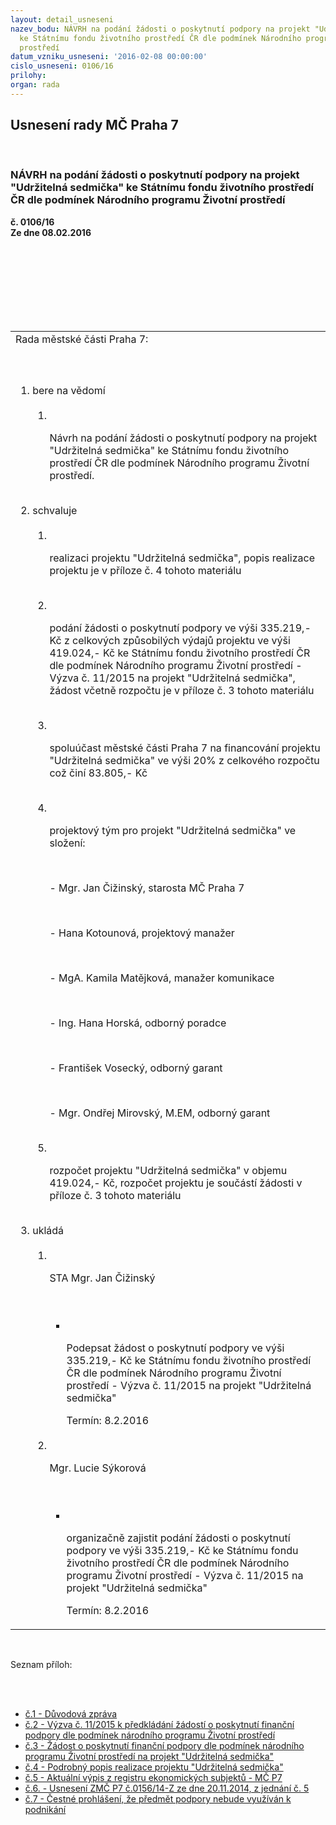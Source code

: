 ```yaml
---
layout: detail_usneseni
nazev_bodu: NÁVRH na podání žádosti o poskytnutí podpory na projekt "Udržitelná sedmička"
  ke Státnímu fondu životního prostředí ČR dle podmínek Národního programu Životní
  prostředí
datum_vzniku_usneseni: '2016-02-08 00:00:00'
cislo_usneseni: 0106/16
prilohy: 
organ: rada
---
```

<div id="ucUsn_pList" class="usn">
	<span><h2>Usnesení rady MČ Praha 7 </h2>
<br></span><div class="standBody">
<span><h3>NÁVRH na podání žádosti o poskytnutí podpory na projekt "Udržitelná sedmička" ke Státnímu fondu životního prostředí ČR dle podmínek Národního programu Životní prostředí</h3></span><div class="center">
		<strong>č. 0106/16</strong><br>
	</div>
<div class="center">
		<strong>Ze dne 08.02.2016</strong><br><br>
	</div>
<p></p>
<br><table class="documentProperties tableView">
<br><tbody>
<br><tr>
<br><td>Rada městské části Praha 7:</td>
</tr>
<br><tr>
<br><td>
<br><ol class="urzList_view">
<br><li class="urzClass1">bere na vědomí <br><ol class="urzOlClass">
<br><li class="urzClass2">
<br><p>Návrh na podání žádosti o poskytnutí podpory na projekt "Udržitelná sedmička" ke Státnímu fondu životního prostředí ČR dle podmínek Národního programu Životní prostředí.</p>
</li>
</ol>
<br>
</li>
<li class="urzClass1">schvaluje <br><ol class="urzOlClass">
<br><li class="urzClass2">
<br><p>realizaci projektu "Udržitelná sedmička", popis realizace projektu je v příloze č. 4 tohoto materiálu</p>
<br>
</li>
<li class="urzClass2">
<br><p>podání žádosti o poskytnutí podpory ve výši 335.219,- Kč z celkových způsobilých výdajů projektu ve výši 419.024,- Kč ke Státnímu fondu životního prostředí ČR dle podmínek Národního programu Životní prostředí - Výzva č. 11/2015 na projekt "Udržitelná sedmička", žádost včetně rozpočtu je v příloze č. 3 tohoto materiálu</p>
<br>
</li>
<li class="urzClass2">
<br><p>spoluúčast městské části Praha 7 na financování projektu "Udržitelná sedmička" ve výši 20% z celkového rozpočtu což činí 83.805,- Kč</p>
<br>
</li>
<li class="urzClass2">
<br><p>projektový tým pro projekt "Udržitelná sedmička" ve složení:</p>
<br><p>- Mgr. Jan Čižinský, starosta MČ Praha 7</p>
<br><p>- Hana Kotounová, projektový manažer</p>
<br><p>- MgA. Kamila Matějková, manažer komunikace</p>
<br><p>- Ing. Hana Horská, odborný poradce</p>
<br><p>- František Vosecký, odborný garant</p>
<br><p>- Mgr. Ondřej Mirovský, M.EM, odborný garant</p>
<br>
</li>
<li class="urzClass2">
<br><p>rozpočet projektu "Udržitelná sedmička" v objemu 419.024,- Kč, rozpočet projektu je součástí žádosti v příloze č. 3 tohoto materiálu</p>
</li>
</ol>
<br>
</li>
<li class="urzClass1">ukládá <br><ol class="urzOlClass">
<br><li class="urzClass2">
<br><p>STA Mgr. Jan Čižinský</p>
<br><ul class="urzUlClass">
<br><li class="urzClass3">
<br><p>Podepsat žádost o poskytnutí podpory ve výši 335.219,- Kč ke Státnímu fondu životního prostředí ČR dle podmínek Národního programu Životní prostředí - Výzva č. 11/2015 na projekt "Udržitelná sedmička"</p>Termín: 8.2.2016</li>
</ul>
<br>
</li>
<li class="urzClass2">
<br><p>Mgr. Lucie Sýkorová</p>
<br><ul class="urzUlClass">
<br><li class="urzClass3">
<br><p>organizačně zajistit podání žádosti o poskytnutí podpory ve výši 335.219,- Kč ke Státnímu fondu životního prostředí ČR dle podmínek Národního programu Životní prostředí - Výzva č. 11/2015 na projekt "Udržitelná sedmička"</p>Termín: 8.2.2016</li>
</ul>
</li>
</ol>
</li>
</ol>
</td>
</tr>
</tbody>
</table>
<br><p>Seznam příloh:</p>
<br><ul>
<br><li>
<a href="/zdroj.aspx?typ=4&amp;Id=70324&amp;sh=2126618741" target="_blank" title="Odkaz na soubor - 12,5 kB - nové okno">č.1 - Důvodová zpráva</a> <br>
</li>
<li>
<a href="/zdroj.aspx?typ=4&amp;Id=70325&amp;sh=2126662741" target="_blank" title="Odkaz na soubor - 1,8 MB - nové okno">č.2 - Výzva č. 11/2015 k předkládání žádostí o poskytnutí finanční podpory dle podmínek národního programu Životní prostředí</a> <br>
</li>
<li>
<a href="/zdroj.aspx?typ=4&amp;Id=70326&amp;sh=2126555573" target="_blank" title="Odkaz na soubor - 225 kB - nové okno">č.3 - Žádost o poskytnutí finanční podpory dle podmínek národního programu Životní prostředí na projekt "Udržitelná sedmička" </a><br>
</li>
<li>
<a href="/zdroj.aspx?typ=4&amp;Id=70327&amp;sh=2126591381" target="_blank" title="Odkaz na soubor - 708,5 kB - nové okno">č.4 - Podrobný popis realizace projektu "Udržitelná sedmička" </a><br>
</li>
<li>
<a href="/zdroj.aspx?typ=4&amp;Id=70328&amp;sh=2127451381" target="_blank" title="Odkaz na soubor - 769,7 kB - nové okno">č.5 - Aktuální výpis z registru ekonomických subjektů - MČ P7</a> <br>
</li>
<li>
<a href="/zdroj.aspx?typ=4&amp;Id=70329&amp;sh=2126569685" target="_blank" title="Odkaz na soubor - 314,7 kB - nové okno">č.6. - Usnesení ZMČ P7 č.0156/14-Z ze dne 20.11.2014, z jednání č. 5</a> <br>
</li>
<li><a href="/zdroj.aspx?typ=4&amp;Id=70330&amp;sh=-1011796331" target="_blank" title="Odkaz na soubor - 293,1 kB - nové okno">č.7 - Čestné prohlášení, že předmět podpory nebude využíván k podnikání</a></li>
</ul>
</div>
</div>